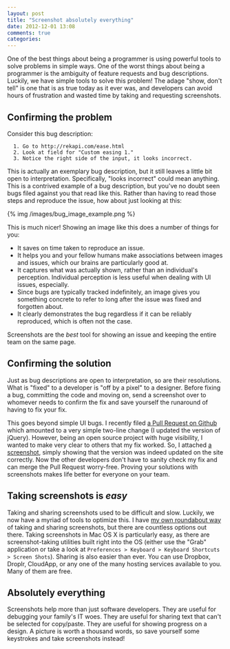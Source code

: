 ```yaml
---
layout: post
title: "Screenshot absolutely everything"
date: 2012-12-01 13:08
comments: true
categories:
---
```


One of the best things about being a programmer is using powerful tools to solve problems in simple ways.  One of the worst things about being a programmer is the ambiguity of feature requests and bug descriptions.  Luckily, we have simple tools to solve this problem!  The adage "show, don't tell" is one that is as true today as it ever was, and developers can avoid hours of frustration and wasted time by taking and requesting screenshots.

## Confirming the problem

Consider this bug description:

```
  1. Go to http://rekapi.com/ease.html
  2. Look at field for "Custom easing 1."
  3. Notice the right side of the input, it looks incorrect.
```

This is actually an exemplary bug description, but it still leaves a little bit open to interpretation.  Specifically, "looks incorrect" could mean anything.  This is a contrived example of a bug description, but you've no doubt seen bugs filed against you that read like this.  Rather than having to read those steps and reproduce the issue, how about just looking at this:

{% img /images/bug_image_example.png %}

This is much nicer!  Showing an image like this does a number of things for you:

  * It saves on time taken to reproduce an issue.
  * It helps you and your fellow humans make associations between images and issues, which our brains are particularly good at.
  * It captures what was actually shown, rather than an individual's perception.  Individual perception is less useful when dealing with UI issues, especially.
  * Since bugs are typically tracked indefinitely, an image gives you something concrete to refer to long after the issue was fixed and forgotten about.
  * It clearly demonstrates the bug regardless if it can be reliably reproduced, which is often not the case.

Screenshots are the _best_ tool for showing an issue and keeping the entire team on the same page.

## Confirming the solution

Just as bug descriptions are open to interpretation, so are their resolutions.  What is "fixed" to a developer is "off by a pixel" to a designer.  Before fixing a bug, committing the code and moving on, send a screenshot over to whomever needs to confirm the fix and save yourself the runaround of having to fix your fix.

This goes beyond simple UI bugs.  I recently filed [a Pull Request on Github](https://github.com/jquery/web-base-template/pull/137) which amounted to a very simple two-line change (I updated the version of jQuery).  However, being an open source project with huge visibility, I wanted to make very clear to others that my fix worked.  So, I attached [a screenshot](https://www.dropbox.com/s/85zo9e1mdkfnzuc/Screen%20Shot%202012-12-01%20at%2012.28.42%20PM.PNG?m), simply showing that the version was indeed updated on the site correctly.  Now the other developers don't have to sanity check my fix and can merge the Pull Request worry-free.  Proving your solutions with screenshots makes life better for everyone on your team.

## Taking screenshots is _easy_

Taking and sharing screenshots used to be difficult and slow.  Luckily, we now have a myriad of tools to optimize this.  I have [my own roundabout way](http://www.youtube.com/watch?v=xzNQZVMLnIw) of taking and sharing screenshots, but there are countless options out there.  Taking screenshots in Mac OS X is particularly easy, as there are screenshot-taking utilities built right into the OS (either use the "Grab" application or take a look at `Preferences > Keyboard > Keyboard Shortcuts > Screen Shots`).  Sharing is also easier than ever.  You can use Dropbox, Droplr, CloudApp, or any one of the many hosting services available to you.  Many of them are free.

## Absolutely everything

Screenshots help more than just software developers.  They are useful for debugging your family's IT woes.  They are useful for sharing text that can't be selected for copy/paste.  They are useful for showing progress on a design.  A picture is worth a thousand words, so save yourself some keystrokes and take screenshots instead!
